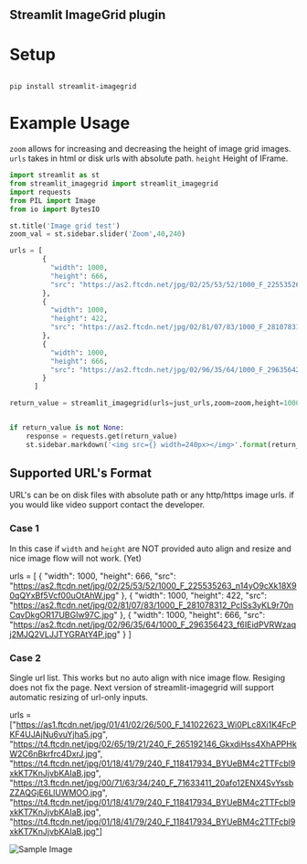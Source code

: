 ## Streamlit ImageGrid plugin

# Setup

```bash

pip install streamlit-imagegrid

```


# Example Usage

`zoom` allows for increasing and decreasing the height of image grid images.
`urls` takes in html or disk urls with absolute path.
`height` Height of IFrame.


```python
import streamlit as st
from streamlit_imagegrid import streamlit_imagegrid
import requests
from PIL import Image
from io import BytesIO

st.title('Image grid test')
zoom_val = st.sidebar.slider('Zoom',40,240)

urls = [
        {
          "width": 1000,
          "height": 666,
          "src": "https://as2.ftcdn.net/jpg/02/25/53/52/1000_F_225535263_n14yO9cXk18X90qQYxBf5Vcf00uOtAhW.jpg"
        },
        {
          "width": 1000,
          "height": 422,
          "src": "https://as2.ftcdn.net/jpg/02/81/07/83/1000_F_281078312_PcISs3yKL9r70nCqvDkgOR17UBGIw97C.jpg"
        },
        {
          "width": 1000,
          "height": 666,
          "src": "https://as2.ftcdn.net/jpg/02/96/35/64/1000_F_296356423_f6IEidPVRWzaqj2MJQ2VLJJTYGRAtY4P.jpg"
        }
      ]

return_value = streamlit_imagegrid(urls=just_urls,zoom=zoom,height=1000)


if return_value is not None:
    response = requests.get(return_value)
    st.sidebar.markdown('<img src={} width=240px></img>'.format(return_value),unsafe_allow_html=True)

```

## Supported URL's Format


URL's can be on disk files with absolute path or any http/https image urls. if you would like video support contact the developer.

### Case 1

In this case if `width` and `height` are NOT provided auto align and resize and nice image flow will not work. (Yet)

urls = [
  {
    "width": 1000,
    "height": 666,
    "src": "https://as2.ftcdn.net/jpg/02/25/53/52/1000_F_225535263_n14yO9cXk18X90qQYxBf5Vcf00uOtAhW.jpg"
  },
  {
    "width": 1000,
    "height": 422,
    "src": "https://as2.ftcdn.net/jpg/02/81/07/83/1000_F_281078312_PcISs3yKL9r70nCqvDkgOR17UBGIw97C.jpg"
  },
  {
    "width": 1000,
    "height": 666,
    "src": "https://as2.ftcdn.net/jpg/02/96/35/64/1000_F_296356423_f6IEidPVRWzaqj2MJQ2VLJJTYGRAtY4P.jpg"
  }
  ]

### Case 2

Single url list. This works but no auto align with nice image flow. Resiging does not fix the page. Next version of
streamlit-imagegrid will support automatic resizing of url-only inputs.

urls = ["https://as1.ftcdn.net/jpg/01/41/02/26/500_F_141022623_Wi0PLc8Xi1K4FcPKF4UJAjNu6vuYjha5.jpg",
        "https://t4.ftcdn.net/jpg/02/65/19/21/240_F_265192146_GkxdiHss4XhAPPHkW2C6nBkrfrc4DxrJ.jpg",
        "https://t4.ftcdn.net/jpg/01/18/41/79/240_F_118417934_BYUeBM4c2TTFcbl9xkKT7KnJjvbKAIaB.jpg",
        "https://t3.ftcdn.net/jpg/00/71/63/34/240_F_71633411_20afo12ENX4SvYssbZZAQGjE6LlUWMOO.jpg",
        "https://t4.ftcdn.net/jpg/01/18/41/79/240_F_118417934_BYUeBM4c2TTFcbl9xkKT7KnJjvbKAIaB.jpg",
        "https://t4.ftcdn.net/jpg/01/18/41/79/240_F_118417934_BYUeBM4c2TTFcbl9xkKT7KnJjvbKAIaB.jpg"]


![Sample Image](https://git.corp.adobe.com/mharikum/streamlit-imagegrid/blob/master/sample/sample.png?raw=true)

